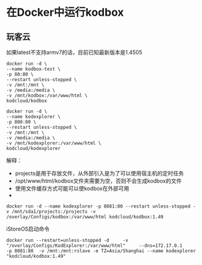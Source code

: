 # 在Docker中运行kodbox


## 玩客云
如果latest不支持armv7的话，目前已知最新版本是1.4505

``` shell
docker run -d \
--name kodbox-test \
-p 80:80 \
--restart unless-stopped \
-v /mnt:/mnt \
-v /media:/media \
-v /mnt/kodbox:/var/www/html \
kodcloud/kodbox
```


``` shell
docker run -d \
--name kodexplorer \
-p 808:80 \
--restart unless-stopped \
-v /mnt:/mnt \
-v /media:/media \
-v /mnt/kodexplorer:/var/www/html \
kodcloud/kodexplorer
```
解释：
- projects是用于存放文件，从外部引入是为了可以使用宿主机的定时任务
- /opt/www/html/kodbox文件夹需要为空，否则不会生成kodbox的文件
- 使用文件缓存方式可能可以使kodbox在外部可用
- 


``` shell
docker run -d --name kodexplorer -p 8081:80 --restart unless-stopped -v /mnt/sda1/projects:/projects -v /overlay/Configs/kodbox:/var/www/html kodcloud/kodbox:1.49
```


iStoreOS启动命令
```shell
docker run --restart=unless-stopped -d     -v "/overlay/Configs/KodExplorer:/var/www/html"     --dns=172.17.0.1     -p 8081:80  -v /mnt:/mnt:rslave -e TZ=Asia/Shanghai --name kodexplorer "kodcloud/kodbox:1.49"
```